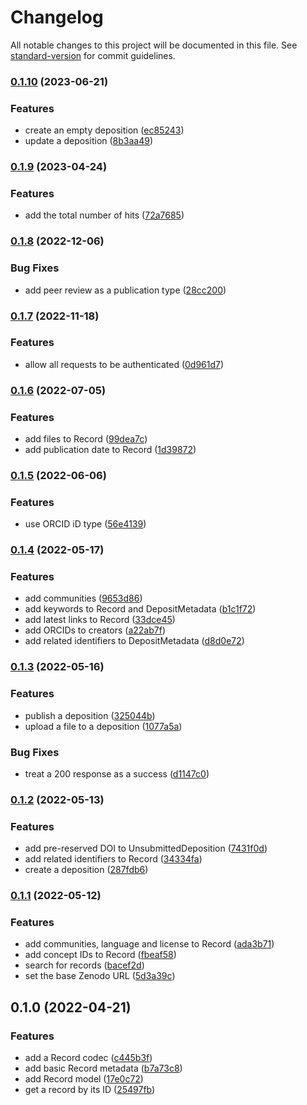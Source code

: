# Changelog

All notable changes to this project will be documented in this file. See [standard-version](https://github.com/conventional-changelog/standard-version) for commit guidelines.

### [0.1.10](https://github.com/thewilkybarkid/zenodo-ts/compare/v0.1.9...v0.1.10) (2023-06-21)


### Features

* create an empty deposition ([ec85243](https://github.com/thewilkybarkid/zenodo-ts/commit/ec85243cb7975f9050e395a7117a2b07ae311058))
* update a deposition ([8b3aa49](https://github.com/thewilkybarkid/zenodo-ts/commit/8b3aa49cd134f4d9bbdbf1c98187dc35d28b80d2))

### [0.1.9](https://github.com/thewilkybarkid/zenodo-ts/compare/v0.1.8...v0.1.9) (2023-04-24)


### Features

* add the total number of hits ([72a7685](https://github.com/thewilkybarkid/zenodo-ts/commit/72a768548d601a7b31cf36b26ea564ebd77a4d53))

### [0.1.8](https://github.com/thewilkybarkid/zenodo-ts/compare/v0.1.7...v0.1.8) (2022-12-06)


### Bug Fixes

* add peer review as a publication type ([28cc200](https://github.com/thewilkybarkid/zenodo-ts/commit/28cc200a534c2d739cd0a51c5e1b5b59a07df383))

### [0.1.7](https://github.com/thewilkybarkid/zenodo-ts/compare/v0.1.6...v0.1.7) (2022-11-18)


### Features

* allow all requests to be authenticated ([0d961d7](https://github.com/thewilkybarkid/zenodo-ts/commit/0d961d7295f51b56908bf827b43e8a3a02d33fec))

### [0.1.6](https://github.com/thewilkybarkid/zenodo-ts/compare/v0.1.5...v0.1.6) (2022-07-05)


### Features

* add files to Record ([99dea7c](https://github.com/thewilkybarkid/zenodo-ts/commit/99dea7c5df46660ee4cd2f0383f39c138ea08091))
* add publication date to Record ([1d39872](https://github.com/thewilkybarkid/zenodo-ts/commit/1d398720bf8deda7c2b48551f120802fbac7f7a6))

### [0.1.5](https://github.com/thewilkybarkid/zenodo-ts/compare/v0.1.4...v0.1.5) (2022-06-06)


### Features

* use ORCID iD type ([56e4139](https://github.com/thewilkybarkid/zenodo-ts/commit/56e4139b3e8390425291af936387ecf8d03fd0be))

### [0.1.4](https://github.com/thewilkybarkid/zenodo-ts/compare/v0.1.3...v0.1.4) (2022-05-17)


### Features

* add communities ([9653d86](https://github.com/thewilkybarkid/zenodo-ts/commit/9653d868661716424c5b3eaad6aa928ff677a42f))
* add keywords to Record and DepositMetadata ([b1c1f72](https://github.com/thewilkybarkid/zenodo-ts/commit/b1c1f720f6d5641c8a93f2a21d7c45a484f522d1))
* add latest links to Record ([33dce45](https://github.com/thewilkybarkid/zenodo-ts/commit/33dce4569b77ebcac046de9b21e3e72fb4f25be9))
* add ORCIDs to creators ([a22ab7f](https://github.com/thewilkybarkid/zenodo-ts/commit/a22ab7f748e5925ed30741e3dedef29f0a82a04b))
* add related identifiers to DepositMetadata ([d8d0e72](https://github.com/thewilkybarkid/zenodo-ts/commit/d8d0e728a1f7d633665a68fb4772c068e15617ec))

### [0.1.3](https://github.com/thewilkybarkid/zenodo-ts/compare/v0.1.2...v0.1.3) (2022-05-16)


### Features

* publish a deposition ([325044b](https://github.com/thewilkybarkid/zenodo-ts/commit/325044b2fe13062fcbda9602a1132767dfd51fd9))
* upload a file to a deposition ([1077a5a](https://github.com/thewilkybarkid/zenodo-ts/commit/1077a5ac4596ad30440116d7df16677b201059c5))


### Bug Fixes

* treat a 200 response as a success ([d1147c0](https://github.com/thewilkybarkid/zenodo-ts/commit/d1147c065968b1d01dc842c0b957b25066628f59))

### [0.1.2](https://github.com/thewilkybarkid/zenodo-ts/compare/v0.1.1...v0.1.2) (2022-05-13)


### Features

* add pre-reserved DOI to UnsubmittedDeposition ([7431f0d](https://github.com/thewilkybarkid/zenodo-ts/commit/7431f0d59f37debbc3ba38e27d2100aad49f7a6d))
* add related identifiers to Record ([34334fa](https://github.com/thewilkybarkid/zenodo-ts/commit/34334fa5f3bae739064cd2bcb7acc0b4c4f682cd))
* create a deposition ([287fdb6](https://github.com/thewilkybarkid/zenodo-ts/commit/287fdb63edaf21c5e70545d1e0b9dab1efc00d45))

### [0.1.1](https://github.com/thewilkybarkid/zenodo-ts/compare/v0.1.0...v0.1.1) (2022-05-12)


### Features

* add communities, language and license to Record ([ada3b71](https://github.com/thewilkybarkid/zenodo-ts/commit/ada3b71e689668694ae8734f070b2b2b18cd470c))
* add concept IDs to Record ([fbeaf58](https://github.com/thewilkybarkid/zenodo-ts/commit/fbeaf5867e8888685e24911ba10c1ecaf8fbf91f))
* search for records ([bacef2d](https://github.com/thewilkybarkid/zenodo-ts/commit/bacef2d33033602551234fbae5bc36f496627f8f))
* set the base Zenodo URL ([5d3a39c](https://github.com/thewilkybarkid/zenodo-ts/commit/5d3a39c6d4942504cad28731e4655ae6063493fd))

## 0.1.0 (2022-04-21)


### Features

* add a Record codec ([c445b3f](https://github.com/thewilkybarkid/zenodo-ts/commit/c445b3fd02ea7492c98e01a786f57d2adde8b2c4))
* add basic Record metadata ([b7a73c8](https://github.com/thewilkybarkid/zenodo-ts/commit/b7a73c80eb0b39770ce3ac8a39deefe898a0ee2c))
* add Record model ([17e0c72](https://github.com/thewilkybarkid/zenodo-ts/commit/17e0c72b2cf0bf07b06bcdc31365e60105481158))
* get a record by its ID ([25497fb](https://github.com/thewilkybarkid/zenodo-ts/commit/25497fb595f1c9c7301eda82d1587dac2a7cc94a))
